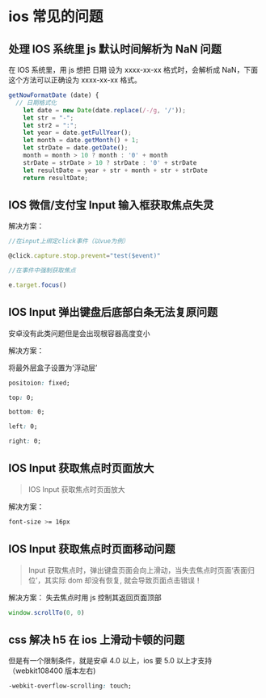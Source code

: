 # ios 常见的问题

## 处理 IOS 系统里 js 默认时间解析为 NaN 问题

在 IOS 系统里，用 js 想把 日期 设为 xxxx-xx-xx 格式时，会解析成 NaN，下面这个方法可以正确设为 xxxx-xx-xx 格式。

```js
getNowFormatDate (date) {
  // 日期格式化
    let date = new Date(date.replace(/-/g, '/'));
    let str = "-";
    let str2 = ":";
    let year = date.getFullYear();
    let month = date.getMonth() + 1;
    let strDate = date.getDate();
    month = month > 10 ? month : '0' + month
    strDate = strDate > 10 ? strDate : '0' + strDate
    let resultDate = year + str + month + str + strDate
    return resultDate;

```

## IOS 微信/支付宝 Input 输入框获取焦点失灵

解决方案：

```js
//在input上绑定click事件（以vue为例）

@click.capture.stop.prevent="test($event)"

//在事件中强制获取焦点

e.target.focus()
```

## IOS Input 弹出键盘后底部白条无法复原问题

安卓没有此类问题但是会出现根容器高度变小

解决方案：

将最外层盒子设置为’浮动层’

```css
positoion: fixed;

top: 0;

bottom: 0;

left: 0;

right: 0;
```

## IOS Input 获取焦点时页面放大

> IOS Input 获取焦点时页面放大

解决方案：

```css
font-size >= 16px
```

## IOS Input 获取焦点时页面移动问题

> Input 获取焦点时，弹出键盘页面会向上滑动，当失去焦点时页面‘表面归位’，其实际 dom 却没有恢复, 就会导致页面点击错误！

解决方案： 失去焦点时用 js 控制其返回页面顶部

```js
window.scrollTo(0, 0)
```

## css 解决 h5 在 ios 上滑动卡顿的问题

但是有一个限制条件，就是安卓 4.0 以上，ios 要 5.0 以上才支持（webkit108400 版本左右)

```css
-webkit-overflow-scrolling: touch;
```
